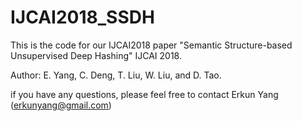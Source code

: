 # IJCAI2018_SSDH
This is the code for our IJCAI2018 paper "Semantic Structure-based Unsupervised Deep Hashing" IJCAI 2018.

Author: E. Yang, C. Deng, T. Liu, W. Liu, and D. Tao.

if you have any questions, please feel free to contact Erkun Yang (erkunyang@gmail.com)
